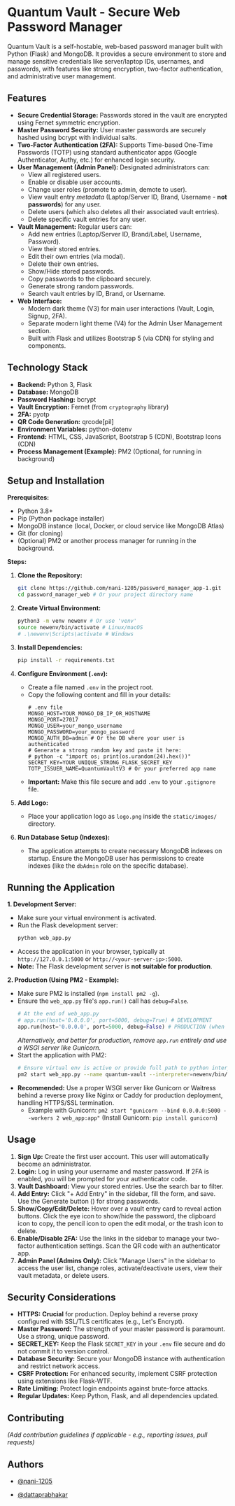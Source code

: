 # Quantum Vault - Secure Web Password Manager

Quantum Vault is a self-hostable, web-based password manager built with Python (Flask) and MongoDB. It provides a secure environment to store and manage sensitive credentials like server/laptop IDs, usernames, and passwords, with features like strong encryption, two-factor authentication, and administrative user management.



## Features

*   **Secure Credential Storage:** Passwords stored in the vault are encrypted using Fernet symmetric encryption.
*   **Master Password Security:** User master passwords are securely hashed using bcrypt with individual salts.
*   **Two-Factor Authentication (2FA):** Supports Time-based One-Time Passwords (TOTP) using standard authenticator apps (Google Authenticator, Authy, etc.) for enhanced login security.
*   **User Management (Admin Panel):** Designated administrators can:
    *   View all registered users.
    *   Enable or disable user accounts.
    *   Change user roles (promote to admin, demote to user).
    *   View vault entry *metadata* (Laptop/Server ID, Brand, Username - **not passwords**) for any user.
    *   Delete users (which also deletes all their associated vault entries).
    *   Delete specific vault entries for any user.
*   **Vault Management:** Regular users can:
    *   Add new entries (Laptop/Server ID, Brand/Label, Username, Password).
    *   View their stored entries.
    *   Edit their own entries (via modal).
    *   Delete their own entries.
    *   Show/Hide stored passwords.
    *   Copy passwords to the clipboard securely.
    *   Generate strong random passwords.
    *   Search vault entries by ID, Brand, or Username.
*   **Web Interface:**
    *   Modern dark theme (V3) for main user interactions (Vault, Login, Signup, 2FA).
    *   Separate modern light theme (V4) for the Admin User Management section.
    *   Built with Flask and utilizes Bootstrap 5 (via CDN) for styling and components.

## Technology Stack

*   **Backend:** Python 3, Flask
*   **Database:** MongoDB
*   **Password Hashing:** bcrypt
*   **Vault Encryption:** Fernet (from `cryptography` library)
*   **2FA:** pyotp
*   **QR Code Generation:** qrcode[pil]
*   **Environment Variables:** python-dotenv
*   **Frontend:** HTML, CSS, JavaScript, Bootstrap 5 (CDN), Bootstrap Icons (CDN)
*   **Process Management (Example):** PM2 (Optional, for running in background)


## Setup and Installation

**Prerequisites:**

*   Python 3.8+
*   Pip (Python package installer)
*   MongoDB instance (local, Docker, or cloud service like MongoDB Atlas)
*   Git (for cloning)
*   (Optional) PM2 or another process manager for running in the background.

**Steps:**

1.  **Clone the Repository:**
    ```bash
    git clone https://github.com/nani-1205/password_manager_app-1.git
    cd password_manager_web # Or your project directory name
    ```

2.  **Create Virtual Environment:**
    ```bash
    python3 -m venv newenv # Or use 'venv'
    source newenv/bin/activate # Linux/macOS
    # .\newenv\Scripts\activate # Windows
    ```

3.  **Install Dependencies:**
    ```bash
    pip install -r requirements.txt
    ```

4.  **Configure Environment (`.env`):**
    *   Create a file named `.env` in the project root.
    *   Copy the following content and fill in your details:
        ```dotenv
        # .env file
        MONGO_HOST=YOUR_MONGO_DB_IP_OR_HOSTNAME
        MONGO_PORT=27017
        MONGO_USER=your_mongo_username
        MONGO_PASSWORD=your_mongo_password
        MONGO_AUTH_DB=admin # Or the DB where your user is authenticated
        # Generate a strong random key and paste it here:
        # python -c "import os; print(os.urandom(24).hex())"
        SECRET_KEY=YOUR_UNIQUE_STRONG_FLASK_SECRET_KEY
        TOTP_ISSUER_NAME=QuantumVaultV3 # Or your preferred app name
        ```
    *   **Important:** Make this file secure and add `.env` to your `.gitignore` file.

5.  **Add Logo:**
    *   Place your application logo as `logo.png` inside the `static/images/` directory.

6.  **Run Database Setup (Indexes):**
    *   The application attempts to create necessary MongoDB indexes on startup. Ensure the MongoDB user has permissions to create indexes (like the `dbAdmin` role on the specific database).

## Running the Application

**1. Development Server:**

*   Make sure your virtual environment is activated.
*   Run the Flask development server:
    ```bash
    python web_app.py
    ```
*   Access the application in your browser, typically at `http://127.0.0.1:5000` or `http://<your-server-ip>:5000`.
*   **Note:** The Flask development server is **not suitable for production**.

**2. Production (Using PM2 - Example):**

*   Make sure PM2 is installed (`npm install pm2 -g`).
*   Ensure the `web_app.py` file's `app.run()` call has `debug=False`.
    ```python
    # At the end of web_app.py
    # app.run(host='0.0.0.0', port=5000, debug=True) # DEVELOPMENT
    app.run(host='0.0.0.0', port=5000, debug=False) # PRODUCTION (when using WSGI/PM2)
    ```
    *Alternatively, and better for production, remove `app.run` entirely and use a WSGI server like Gunicorn.*
*   Start the application with PM2:
    ```bash
    # Ensure virtual env is active or provide full path to python interpreter
    pm2 start web_app.py --name quantum-vault --interpreter=newenv/bin/python3
    ```
*   **Recommended:** Use a proper WSGI server like Gunicorn or Waitress behind a reverse proxy like Nginx or Caddy for production deployment, handling HTTPS/SSL termination.
    *   Example with Gunicorn: `pm2 start "gunicorn --bind 0.0.0.0:5000 --workers 2 web_app:app"` (Install Gunicorn: `pip install gunicorn`)

## Usage

1.  **Sign Up:** Create the first user account. This user will automatically become an administrator.
2.  **Login:** Log in using your username and master password. If 2FA is enabled, you will be prompted for your authenticator code.
3.  **Vault Dashboard:** View your stored entries. Use the search bar to filter.
4.  **Add Entry:** Click "+ Add Entry" in the sidebar, fill the form, and save. Use the Generate button (<i class="bi bi-stars"></i>) for strong passwords.
5.  **Show/Copy/Edit/Delete:** Hover over a vault entry card to reveal action buttons. Click the eye icon to show/hide the password, the clipboard icon to copy, the pencil icon to open the edit modal, or the trash icon to delete.
6.  **Enable/Disable 2FA:** Use the links in the sidebar to manage your two-factor authentication settings. Scan the QR code with an authenticator app.
7.  **Admin Panel (Admins Only):** Click "Manage Users" in the sidebar to access the user list, change roles, activate/deactivate users, view their vault metadata, or delete users.

## Security Considerations

*   **HTTPS:** **Crucial** for production. Deploy behind a reverse proxy configured with SSL/TLS certificates (e.g., Let's Encrypt).
*   **Master Password:** The strength of your master password is paramount. Use a strong, unique password.
*   **SECRET_KEY:** Keep the Flask `SECRET_KEY` in your `.env` file secure and do not commit it to version control.
*   **Database Security:** Secure your MongoDB instance with authentication and restrict network access.
*   **CSRF Protection:** For enhanced security, implement CSRF protection using extensions like Flask-WTF.
*   **Rate Limiting:** Protect login endpoints against brute-force attacks.
*   **Regular Updates:** Keep Python, Flask, and all dependencies updated.

## Contributing

*(Add contribution guidelines if applicable - e.g., reporting issues, pull requests)*



## Authors

- [@nani-1205](https://github.com/nani-1205)

- [@dattaprabhakar](https://github.com/dattaprabhakar)

